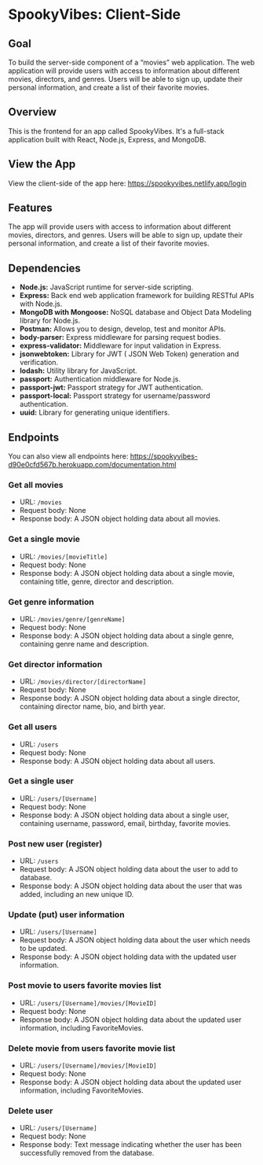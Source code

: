 # SpookyVibes: Client-Side

## Goal
To build the server-side component of a “movies” web application. The web application will provide users with access to information about different movies, directors, and genres. Users will be able to sign up, update their personal information, and create a list of their favorite movies.

## Overview
This is the frontend for an app called SpookyVibes. It's a full-stack application built with React, Node.js, Express, and MongoDB.

## View the App
View the client-side of the app here: https://spookyvibes.netlify.app/login

## Features
The app will provide users with access to information about different movies, directors, and genres. Users will be able to sign up, update their personal information, and create a list of their favorite movies.

## Dependencies
* **Node.js:** JavaScript runtime for server-side scripting.
* **Express:** Back end web application framework for building RESTful APIs with Node.js.
* **MongoDB with Mongoose:** NoSQL database and Object Data Modeling library for Node.js.
* **Postman:** Allows you to design, develop, test and monitor APIs.
* **body-parser:** Express middleware for parsing request bodies.
* **express-validator:** Middleware for input validation in Express.
* **jsonwebtoken:** Library for JWT ( JSON Web Token) generation and verification.
* **lodash:** Utility library for JavaScript.
* **passport:** Authentication middleware for Node.js.
* **passport-jwt:** Passport strategy for JWT authentication.
* **passport-local:** Passport strategy for username/password authentication.
* **uuid:** Library for generating unique identifiers.

## Endpoints
You can also view all endpoints here: https://spookyvibes-d90e0cfd567b.herokuapp.com/documentation.html

### Get all movies
* URL: `/movies`
* Request body: None
* Response body: A JSON object holding data about all movies.
### Get a single movie
* URL: `/movies/[movieTitle]`
* Request body: None
* Response body: A JSON object holding data about a single movie, containing title, genre, director and description.
### Get genre information
* URL: `/movies/genre/[genreName]`
* Request body: None
* Response body: A JSON object holding data about a single genre, containing genre name and description.
### Get director information
* URL: `/movies/director/[directorName]`
* Request body: None
* Response body: A JSON object holding data about a single director, containing director name, bio, and birth year.
### Get all users
* URL: `/users`
* Request body: None
* Response body: A JSON object holding data about all users.
### Get a single user
* URL: `/users/[Username]`
* Request body: None
* Response body: A JSON object holding data about a single user, containing username, password, email, birthday, favorite movies.
### Post new user (register)
* URL: `/users`
* Request body: A JSON object holding data about the user to add to database.
* Response body: A JSON object holding data about the user that was added, including an new unique ID.
### Update (put) user information
* URL: `/users/[Username]`
* Request body: A JSON object holding data about the user which needs to be updated.
* Response body: A JSON object holding data with the updated user information.
### Post movie to users favorite movies list
* URL: `/users/[Username]/movies/[MovieID]`
* Request body: None
* Response body: A JSON object holding data about the updated user information, including FavoriteMovies.
### Delete movie from users favorite movie list
* URL: `/users/[Username]/movies/[MovieID]`
* Request body: None
* Response body: A JSON object holding data about the updated user information, including FavoriteMovies.
### Delete user
* URL: `/users/[Username]`
* Request body: None
* Response body: Text message indicating whether the user has been successfully removed from the database.


